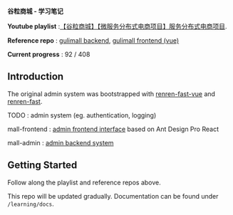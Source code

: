 **谷粒商城 - 学习笔记**

**Youtube playlist** :[【谷粒商城】【微服务分布式电商项目】服务分布式电商项目](https://www.youtube.com/playlist?list=PLmOn9nNkQxJEwPjhNwGliP_bw3RjkgFCf&fbclid=IwAR1PKTV7dozRDrwb4MDI5aBjborJU01ee2s3GiBIjdQYz1zpN8s6x5vNCzk).

**Reference repo** : [gulimall backend](https://github.com/cosmoswong/gulimall), [gulimall frontend (vue)](https://github.com/raymond-zhao/cat-mall-vue)

**Current progress** : 92 / 408

## Introduction

The original admin system was bootstrapped with [renren-fast-vue](https://github.com/renrenio/renren-fast-vue) and [renren-fast](https://gitee.com/renrenio/renren-fast). 

TODO : admin system (eg. authentication, logging)

mall-frontend : [admin frontend interface](https://github.com/quek0504/admin-frontend) based on Ant Design Pro React

mall-admin : [admin backend system](https://github.com/quek0504/learning/tree/main/mall-admin)

## Getting Started

Follow along the playlist and reference repos above. 

This repo will be updated gradually. Documentation can be found under `/learning/docs`.

